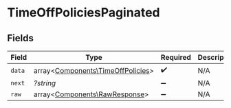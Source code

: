 # TimeOffPoliciesPaginated


## Fields

| Field                                                                           | Type                                                                            | Required                                                                        | Description                                                                     |
| ------------------------------------------------------------------------------- | ------------------------------------------------------------------------------- | ------------------------------------------------------------------------------- | ------------------------------------------------------------------------------- |
| `data`                                                                          | array<[Components\TimeOffPolicies](../../Models/Components/TimeOffPolicies.md)> | :heavy_check_mark:                                                              | N/A                                                                             |
| `next`                                                                          | *?string*                                                                       | :heavy_minus_sign:                                                              | N/A                                                                             |
| `raw`                                                                           | array<[Components\RawResponse](../../Models/Components/RawResponse.md)>         | :heavy_minus_sign:                                                              | N/A                                                                             |